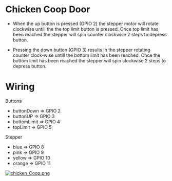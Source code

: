 # Chicken Coop Door

* When the up button is pressed (GPIO 2) the stepper motor will rotate clockwise untill the the top limit button is pressed. Once top limit has been reached the stepper will spin counter clockwise 2 steps to depress button. 

* Pressing the down button (GPIO 3) results in the stepper rotating counter clock-wise untill the bottom limit has been reached. Once the bottom limit has been reached the stepper will spin clockwise 2 steps to depress button.


# Wiring

Buttons
- buttonDown => GPIO 2
- buttonUP => GPIO 3
- bottomLimit => GPIO 4
- topLimit => GPIO 5

Stepper
- blue => GPIO 8
- pink =>  GPIO 9
- yellow => GPIO 10
- orange => GPIO 11

[![chicken_Coop.png](https://s26.postimg.org/c01179yrt/chicken_Coop.png)](https://postimg.org/image/7qwb53vid/)
